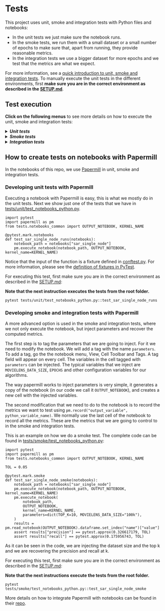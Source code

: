 # Tests

This project uses unit, smoke and integration tests with Python files and notebooks:

 * In the unit tests we just make sure the notebook runs. 
 * In the smoke tests, we run them with a small dataset or a small number of epochs to make sure that, apart from running, they provide reasonable metrics. 
 * In the integration tests we use a bigger dataset for more epochs and we test that the metrics are what we expect. 

For more information, see a [quick introduction to unit, smoke and integration tests](https://miguelgfierro.com/blog/2018/a-beginners-guide-to-python-testing/). To manually execute the unit tests in the different environments, first **make sure you are in the correct environment as described in the [SETUP.md](../SETUP.md)**. 

## Test execution

**Click on the following menus** to see more details on how to execute the unit, smoke and integration tests:

<details>
<summary><strong><em>Unit tests</em></strong></summary>

Unit tests ensure that each class or function behaves as it should. Every time a developer makes a pull request to staging or master branch, a battery of unit tests is executed. 

**Note that the next instructions execute the tests from the root folder.**

For executing the Python unit tests for the utilities:

    pytest tests/unit -m "not notebooks and not spark and not gpu"

For executing the Python unit tests for the notebooks:

    pytest tests/unit -m "notebooks and not spark and not gpu"

For executing the Python GPU unit tests for the utilities:

    pytest tests/unit -m "not notebooks and not spark and gpu"

For executing the Python GPU unit tests for the notebooks:

    pytest tests/unit -m "notebooks and not spark and gpu"

For executing the PySpark unit tests for the utilities:

    pytest tests/unit -m "not notebooks and spark and not gpu"

For executing the PySpark unit tests for the notebooks:

    pytest tests/unit -m "notebooks and spark and not gpu"

</details>


<details>
<summary><strong><em>Smoke tests</em></strong></summary>

Smoke tests make sure that the system works and are executed just before the integration tests every night.

**Note that the next instructions execute the tests from the root folder.**

For executing the Python smoke tests:

    pytest tests/smoke -m "smoke and not spark and not gpu"

For executing the Python GPU smoke tests:

    pytest tests/smoke -m "smoke and not spark and gpu"

For executing the PySpark smoke tests:

    pytest tests/smoke -m "smoke and spark and not gpu"

</details>

<details>
<summary><strong><em>Integration tests</em></strong></summary>

Integration tests make sure that the program results are acceptable.

**Note that the next instructions execute the tests from the root folder.**

For executing the Python integration tests:

    pytest tests/integration -m "integration and not spark and not gpu"

For executing the Python GPU integration tests:

    pytest tests/integration -m "integration and not spark and gpu"

For executing the PySpark integration tests:

    pytest tests/integration -m "integration and spark and not gpu"

</details>


## How to create tests on notebooks with Papermill

In the notebooks of this repo, we use [Papermill](https://github.com/nteract/papermill) in unit, smoke and integration tests. 

### Developing unit tests with Papermill

Executing a notebook with Papermill is easy, this is what we mostly do in the unit tests. Next we show just one of the tests that we have in [tests/unit/test_notebooks_python.py](unit/test_notebooks_python.py). 

```
import pytest
import papermill as pm
from tests.notebooks_common import OUTPUT_NOTEBOOK, KERNEL_NAME

@pytest.mark.notebooks
def test_sar_single_node_runs(notebooks):
    notebook_path = notebooks["sar_single_node"]
    pm.execute_notebook(notebook_path, OUTPUT_NOTEBOOK, kernel_name=KERNEL_NAME)
```

Notice that the input of the function is a fixture defined in [conftest.py](conftest.py). For more information, please see the [definition of fixtures in PyTest](https://docs.pytest.org/en/latest/fixture.html).

For executing this test, first make sure you are in the correct environment as described in the [SETUP.md](../SETUP.md): 

**Note that the next instruction executes the tests from the root folder.**

```
pytest tests/unit/test_notebooks_python.py::test_sar_single_node_runs
```


### Developing smoke and integration tests with Papermill

A more advanced option is used in the smoke and integration tests, where we not only execute the notebook, but inject parameters and recover the computed metrics.

The first step is to tag the parameters that we are going to inject. For it we need to modify the notebook. We will add a tag with the name `parameters`. To add a tag, go the the notebook menu, View, Cell Toolbar and Tags. A tag field will appear on every cell. The variables in the cell tagged with `parameters` can be injected. The typical variables that we inject are `MOVIELENS_DATA_SIZE`, `EPOCHS` and other configuration variables for our algorithms. 

The way papermill works to inject parameters is very simple, it generates a copy of the notebook (in our code we call it `OUTPUT_NOTEBOOK`), and creates a new cell with the injected variables. 

The second modification that we need to do to the notebook is to record the metrics we want to test using `pm.record("output_variable", python_variable_name)`. We normally use the last cell of the notebook to record all the metrics. These are the metrics that we are going to control to in the smoke and integration tests.

This is an example on how we do a smoke test. The complete code can be found in [tests/smoke/test_notebooks_python.py](smoke/test_notebooks_python.py):

```
import pytest
import papermill as pm
from tests.notebooks_common import OUTPUT_NOTEBOOK, KERNEL_NAME

TOL = 0.05

@pytest.mark.smoke
def test_sar_single_node_smoke(notebooks):
    notebook_path = notebooks["sar_single_node"]
    pm.execute_notebook(notebook_path, OUTPUT_NOTEBOOK, kernel_name=KERNEL_NAME)
    pm.execute_notebook(
        notebook_path,
        OUTPUT_NOTEBOOK,
        kernel_name=KERNEL_NAME,
        parameters=dict(TOP_K=10, MOVIELENS_DATA_SIZE="100k"),
    )
    results = pm.read_notebook(OUTPUT_NOTEBOOK).dataframe.set_index("name")["value"]
    assert results["precision"] == pytest.approx(0.326617179, TOL)
    assert results["recall"] == pytest.approx(0.175956743, TOL)
```

As it can be seen in the code, we are injecting the dataset size and the top k and we are recovering the precision and recall at k. 

For executing this test, first make sure you are in the correct environment as described in the [SETUP.md](../SETUP.md): 

**Note that the next instructions execute the tests from the root folder.**

```
pytest tests/smoke/test_notebooks_python.py::test_sar_single_node_smoke
```

More details on how to integrate Papermill with notebooks can be found in their [repo](https://github.com/nteract/papermill).

